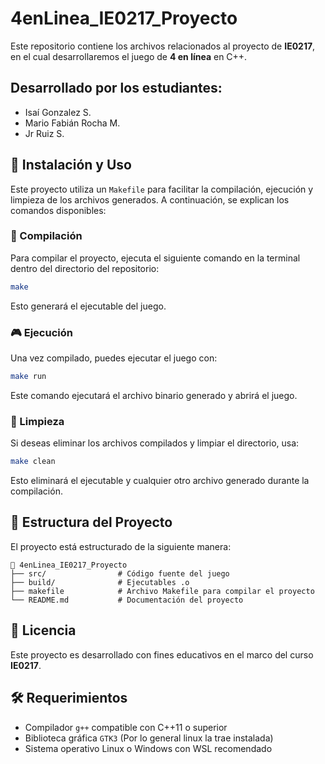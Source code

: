 # 4enLinea_IE0217_Proyecto

Este repositorio contiene los archivos relacionados al proyecto de **IE0217**, en el cual desarrollaremos el juego de **4 en línea** en C++.

## Desarrollado por los estudiantes:
- Isaí Gonzalez S.
- Mario Fabián Rocha M.
- Jr Ruiz S.

## 🚀 Instalación y Uso

Este proyecto utiliza un `Makefile` para facilitar la compilación, ejecución y limpieza de los archivos generados. A continuación, se explican los comandos disponibles:

### 📌 Compilación
Para compilar el proyecto, ejecuta el siguiente comando en la terminal dentro del directorio del repositorio:
```bash
make
```
Esto generará el ejecutable del juego.

### 🎮 Ejecución
Una vez compilado, puedes ejecutar el juego con:
```bash
make run
```
Este comando ejecutará el archivo binario generado y abrirá el juego.

### 🧹 Limpieza
Si deseas eliminar los archivos compilados y limpiar el directorio, usa:
```bash
make clean
```
Esto eliminará el ejecutable y cualquier otro archivo generado durante la compilación.

## 📂 Estructura del Proyecto
El proyecto está estructurado de la siguiente manera:
```
📁 4enLinea_IE0217_Proyecto
├── src/                # Código fuente del juego
├── build/              # Ejecutables .o
├── makefile            # Archivo Makefile para compilar el proyecto
└── README.md           # Documentación del proyecto
```

## 📜 Licencia
Este proyecto es desarrollado con fines educativos en el marco del curso **IE0217**.

## 🛠 Requerimientos
- Compilador `g++` compatible con C++11 o superior
- Biblioteca gráfica `GTK3` (Por lo general linux la trae instalada)
- Sistema operativo Linux o Windows con WSL recomendado

